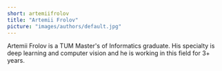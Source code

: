 ```yaml
---
short: artemiifrolov
title: "Artemii Frolov"
picture: "images/authors/default.jpg"
---
```


Artemii Frolov is a TUM Master's of Informatics graduate.
His specialty is deep learning and computer vision and he is working in this field for 3+ years.